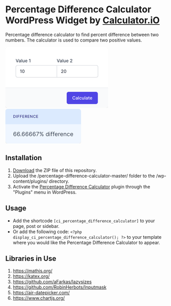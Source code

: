 # Percentage Difference Calculator WordPress Widget by [Calculator.iO](https://www.calculator.io/ "Calculator.iO Homepage")

Percentage difference calculator to find percent difference between two numbers. The calculator is used to compare two positive values.

![Percentage Difference Calculator Input Form](/assets/images/screenshot-1.png "Percentage Difference Calculator Input Form")
![Percentage Difference Calculator Calculation Results](/assets/images/screenshot-2.png "Percentage Difference Calculator Calculation Results")

## Installation

1. [Download](https://github.com/pub-calculator-io/age-calculator/archive/refs/heads/master.zip) the ZIP file of this repository.
2. Upload the /percentage-difference-calculator-master/ folder to the /wp-content/plugins/ directory.
3. Activate the [Percentage Difference Calculator](https://www.calculator.io/percentage-difference-calculator/ "Percentage Difference Calculator Homepage") plugin through the "Plugins" menu in WordPress.

## Usage
* Add the shortcode `[ci_percentage_difference_calculator]` to your page, post or sidebar.
* Or add the following code: `<?php display_ci_percentage_difference_calculator(); ?>` to your template where you would like the Percentage Difference Calculator to appear.

## Libraries in Use
1. https://mathjs.org/
2. https://katex.org/
3. https://github.com/aFarkas/lazysizes
4. https://github.com/RobinHerbots/Inputmask
5. https://air-datepicker.com/
6. https://www.chartjs.org/
